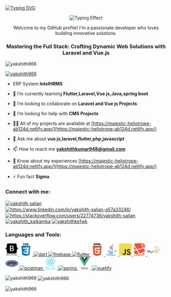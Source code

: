 <a align="center" href="https://git.io/typing-svg"><img src="https://readme-typing-svg.herokuapp.com?font=Fira+Code&pause=1000&background=4BFF7F00&random=false&width=435&lines=Hi+%F0%9F%91%8B%2C+I'm+Yakshith" alt="Typing SVG" /></a>

<p align="center">
  <img src="https://media1.tenor.com/m/KbXIBwtIzoYAAAAC/piano-bruce-almighty.gif" alt="Typing Effect">
</p>

<p align="center">
  Welcome to my GitHub profile! I'm a passionate developer who loves building innovative solutions.
</p>
<h3 align="center">Mastering the Full Stack: Crafting Dynamic Web Solutions with Laravel and Vue.js</h3>

<p align="left"> <img src="https://komarev.com/ghpvc/?username=yakshith966&label=Profile%20views&color=0e75b6&style=flat" alt="yakshith966" /> </p>

<p align="left"> <a href="https://github.com/ryo-ma/github-profile-trophy"><img src="https://github-profile-trophy.vercel.app/?username=yakshith966" alt="yakshith966" /></a> </p>

- ERP System **IntelHRMS**

- 🌱 I’m currently learning **Flutter,Laravel,Vue js,Java,spring boot**

- 👯 I’m looking to collaborate on **Laravel and Vue js Projects**

- 🤝 I’m looking for help with **CMS Projects**

- 👨‍💻 All of my projects are available at [https://majestic-heliotrope-ab124d.netlify.app/](https://majestic-heliotrope-ab124d.netlify.app/)

- 💬 Ask me about **vue js,laravel,flutter,php,javascript**

- 📫 How to reach me **yakshithkumar948@gmail.com**

- 📄 Know about my experiences [https://majestic-heliotrope-ab124d.netlify.app/](https://majestic-heliotrope-ab124d.netlify.app/)

- ⚡ Fun fact **Sigma**

<h3 align="left">Connect with me:</h3>
<p align="left">
<a href="https://dev.to/yakshith salian" target="blank"><img align="center" src="https://raw.githubusercontent.com/rahuldkjain/github-profile-readme-generator/master/src/images/icons/Social/devto.svg" alt="yakshith salian" height="30" width="40" /></a>
<a href="https://linkedin.com/in/https://www.linkedin.com/in/yakshith-salian-a57a33246/" target="blank"><img align="center" src="https://raw.githubusercontent.com/rahuldkjain/github-profile-readme-generator/master/src/images/icons/Social/linked-in-alt.svg" alt="https://www.linkedin.com/in/yakshith-salian-a57a33246/" height="30" width="40" /></a>
<a href="https://stackoverflow.com/users/https://stackoverflow.com/users/22774736/yakshith-salian" target="blank"><img align="center" src="https://raw.githubusercontent.com/rahuldkjain/github-profile-readme-generator/master/src/images/icons/Social/stack-overflow.svg" alt="https://stackoverflow.com/users/22774736/yakshith-salian" height="30" width="40" /></a>
<a href="https://instagram.com/yakshith_kaikamba" target="blank"><img align="center" src="https://raw.githubusercontent.com/rahuldkjain/github-profile-readme-generator/master/src/images/icons/Social/instagram.svg" alt="yakshith_kaikamba" height="30" width="40" /></a>
<a href="https://auth.geeksforgeeks.org/user/yakshithke1wk" target="blank"><img align="center" src="https://raw.githubusercontent.com/rahuldkjain/github-profile-readme-generator/master/src/images/icons/Social/geeks-for-geeks.svg" alt="yakshithke1wk" height="30" width="40" /></a>
</p>

<h3 align="left">Languages and Tools:</h3>
<p align="left"> <a href="https://getbootstrap.com" target="_blank" rel="noreferrer"> <img src="https://raw.githubusercontent.com/devicons/devicon/master/icons/bootstrap/bootstrap-plain-wordmark.svg" alt="bootstrap" width="40" height="40"/> </a> <a href="https://www.w3schools.com/css/" target="_blank" rel="noreferrer"> <img src="https://raw.githubusercontent.com/devicons/devicon/master/icons/css3/css3-original-wordmark.svg" alt="css3" width="40" height="40"/> </a> <a href="https://dart.dev" target="_blank" rel="noreferrer"> <img src="https://www.vectorlogo.zone/logos/dartlang/dartlang-icon.svg" alt="dart" width="40" height="40"/> </a> <a href="https://firebase.google.com/" target="_blank" rel="noreferrer"> <img src="https://www.vectorlogo.zone/logos/firebase/firebase-icon.svg" alt="firebase" width="40" height="40"/> </a> <a href="https://flutter.dev" target="_blank" rel="noreferrer"> <img src="https://www.vectorlogo.zone/logos/flutterio/flutterio-icon.svg" alt="flutter" width="40" height="40"/> </a> <a href="https://www.w3.org/html/" target="_blank" rel="noreferrer"> <img src="https://raw.githubusercontent.com/devicons/devicon/master/icons/html5/html5-original-wordmark.svg" alt="html5" width="40" height="40"/> </a> <a href="https://www.java.com" target="_blank" rel="noreferrer"> <img src="https://raw.githubusercontent.com/devicons/devicon/master/icons/java/java-original.svg" alt="java" width="40" height="40"/> </a> <a href="https://developer.mozilla.org/en-US/docs/Web/JavaScript" target="_blank" rel="noreferrer"> <img src="https://raw.githubusercontent.com/devicons/devicon/master/icons/javascript/javascript-original.svg" alt="javascript" width="40" height="40"/> </a> <a href="https://laravel.com/" target="_blank" rel="noreferrer"> <img src="https://raw.githubusercontent.com/devicons/devicon/master/icons/laravel/laravel-plain-wordmark.svg" alt="laravel" width="40" height="40"/> </a> <a href="https://www.mysql.com/" target="_blank" rel="noreferrer"> <img src="https://raw.githubusercontent.com/devicons/devicon/master/icons/mysql/mysql-original-wordmark.svg" alt="mysql" width="40" height="40"/> </a> <a href="https://www.php.net" target="_blank" rel="noreferrer"> <img src="https://raw.githubusercontent.com/devicons/devicon/master/icons/php/php-original.svg" alt="php" width="40" height="40"/> </a> <a href="https://postman.com" target="_blank" rel="noreferrer"> <img src="https://www.vectorlogo.zone/logos/getpostman/getpostman-icon.svg" alt="postman" width="40" height="40"/> </a> <a href="https://reactjs.org/" target="_blank" rel="noreferrer"> <img src="https://raw.githubusercontent.com/devicons/devicon/master/icons/react/react-original-wordmark.svg" alt="react" width="40" height="40"/> </a> <a href="https://spring.io/" target="_blank" rel="noreferrer"> <img src="https://www.vectorlogo.zone/logos/springio/springio-icon.svg" alt="spring" width="40" height="40"/> </a> <a href="https://vuejs.org/" target="_blank" rel="noreferrer"> <img src="https://raw.githubusercontent.com/devicons/devicon/master/icons/vuejs/vuejs-original-wordmark.svg" alt="vuejs" width="40" height="40"/> </a> <a href="https://vuetifyjs.com/en/" target="_blank" rel="noreferrer"> <img src="https://bestofjs.org/logos/vuetify.svg" alt="vuetify" width="40" height="40"/> </a> </p>

<p><img align="left" src="https://github-readme-stats.vercel.app/api/top-langs?username=yakshith966&show_icons=true&locale=en&layout=compact" alt="yakshith966" /></p>

<p>&nbsp;<img align="center" src="https://github-readme-stats.vercel.app/api?username=yakshith966&show_icons=true&locale=en" alt="yakshith966" /></p>

<p><img align="center" src="https://github-readme-streak-stats.herokuapp.com/?user=yakshith966&" alt="yakshith966" /></p>
